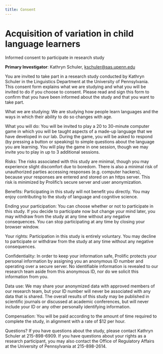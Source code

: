 ```yaml
---
title: Consent
---
```


# Acquisition of variation in child language learners
Informed consent to participate in research study

**Primary Investigator**: Kathryn Schuler, kschuler@sas.upenn.edu

You are invited to take part in a research study conducted by Kathryn Schuler in the Linguistics Department at the University of Pennsylvania. This consent form explains what we are studying and what you will be invited to do if you choose to consent. Please read and sign this form to confirm that you have been informed about the study and that you want to take part.

What we are studying:  We are studying how people learn languages and the ways in which their ability to do so changes with age. 

What you will do: You will be invited to play a 20 to 30-minute computer game in which you will be taught aspects of a made-up language that we have developed in our lab.  During the game, you will be asked to respond (by pressing a button or speaking) to simple questions about the language you are learning. You will play the game in one session, though we may invite you to play in up to 3 additional sessions. 

Risks: The risks associated with this study are minimal, though you may experience slight discomfort due to boredom. There is also a minimal risk of unauthorized parties accessing responses (e.g. computer hackers), because your responses are entered and stored on an https server.  This risk is minimized by Prolific’s secure server and user anonymization.

Benefits: Participating in this study will not benefit you directly.  You may enjoy contributing to the study of language and cognitive science.

Ending your participation: You can choose whether or not to participate in this study. If you decide to participate now but change your mind later, you may withdraw from the study at any time without any negative consequences.  You can stop participating at any time by closing your browser window.

Your rights: Participation in this study is entirely voluntary. You may decline to participate or withdraw from the study at any time without any negative consequences.

Confidentiality: In order to keep your information safe, Prolific protects your personal information by assigning you an anonymous ID number and operating over a secure server. No identifiable information is revealed to our research team aside from this anonymous ID, nor do we solicit this information from you.

Data use: We may share your anonymized data with approved members of our research team, but your ID number will never be associated with any data that is shared.  The overall results of this study may be published in scientific journals or discussed at academic conferences, but will never include your ID or any other personally identifying information.

Compensation: You will be paid according to the amount of time required to complete the study, in alignment with a rate of $12 per hour.

Questions? If you have questions about the study, please contact Kathryn Schuler at 215-898-6909. If you have questions about your rights as a research participant, you may also contact the Office of Regulatory Affairs at the University of Pennsylvania at 215-898-2614.


